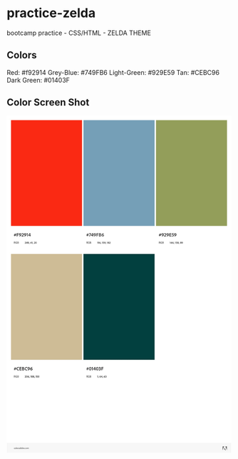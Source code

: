 # practice-zelda
bootcamp practice - CSS/HTML - ZELDA THEME

## Colors

Red: #f92914
Grey-Blue: #749FB6
Light-Green: #929E59
Tan: #CEBC96
Dark Green: #01403F


## Color Screen Shot
![Zelda Colors](https://github.com/kbliss86/practice-zelda/blob/main/assets/images/Zelda-Colors.jpeg)